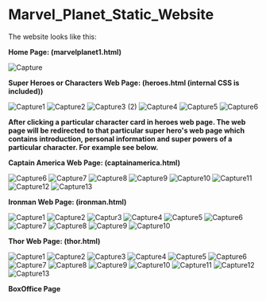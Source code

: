 # Marvel_Planet_Static_Website
The website looks like this:

**Home Page: (marvelplanet1.html)**

![Capture](https://user-images.githubusercontent.com/85679367/127656764-5cc68c50-59fe-4537-aa53-880ebb42526b.PNG)

**Super Heroes or Characters Web Page: (heroes.html (internal CSS is included))**

![Capture1](https://user-images.githubusercontent.com/85679367/127662546-3c4dee9e-c8c4-45e8-8f3c-f5da6b7b91a3.PNG)
![Capture2](https://user-images.githubusercontent.com/85679367/127663218-a570d4bb-97c0-4556-b0bf-f20e2f86f65a.PNG)
![Capture3 (2)](https://user-images.githubusercontent.com/85679367/127663883-833cc49e-b34e-461e-ad18-6c7f7e4812c9.PNG)
![Capture4](https://user-images.githubusercontent.com/85679367/127664411-fdb28191-cf0b-4736-aff9-f28dfbb86299.PNG)
![Capture5](https://user-images.githubusercontent.com/85679367/127665015-1fa90e7c-ace2-439f-834a-d0660c23d9f3.PNG)
![Capture6](https://user-images.githubusercontent.com/85679367/127665665-3211669f-9fb9-4a87-b753-0d116d9d8d71.PNG)

**After clicking a particular character card in heroes web page. The web page will be redirected to that particular super hero's web page which contains introduction, personal information and super powers of a particular character. For example see below.**

**Captain America Web Page: (captainamerica.html)**

![Capture6](https://user-images.githubusercontent.com/85679367/127732378-5c55d6aa-8cc4-4502-bb86-8d9c065234e4.PNG)
![Capture7](https://user-images.githubusercontent.com/85679367/127733913-53f46cd6-d44e-4730-a2fd-e67ba64ee0e0.PNG)
![Capture8](https://user-images.githubusercontent.com/85679367/127733992-8ed61202-ab84-4ce3-a2db-b2197644cffd.PNG)
![Capture9](https://user-images.githubusercontent.com/85679367/127734123-57349b58-9496-40ec-a62c-d4f435c57078.PNG)
![Capture10](https://user-images.githubusercontent.com/85679367/127734234-1171a7c7-cf6f-49f6-b840-e29c6817136d.PNG)
![Capture11](https://user-images.githubusercontent.com/85679367/127734232-3d71ceb8-d9f1-458d-820d-9a50b8a41230.PNG)
![Capture12](https://user-images.githubusercontent.com/85679367/127734231-707b0015-9b37-4c81-a097-b1747a96fce0.PNG)
![Capture13](https://user-images.githubusercontent.com/85679367/127734229-84408f30-b8a7-4570-aad5-012a479200e2.PNG)

**Ironman Web Page: (ironman.html)**

![Capture1](https://user-images.githubusercontent.com/85679367/127734571-741ea69b-eafd-4c9c-af76-e13228e17cb0.PNG)
![Capture2](https://user-images.githubusercontent.com/85679367/127734754-9804f0a8-1f13-4587-b3a3-cab4b94652fe.PNG)
![Captur3](https://user-images.githubusercontent.com/85679367/127734753-7713fdb3-de77-437c-85d4-6175c12870b9.PNG)
![Capture4](https://user-images.githubusercontent.com/85679367/127734752-60cb8f89-9290-4e2e-8329-ed6caad3fb15.PNG)
![Capture5](https://user-images.githubusercontent.com/85679367/127734751-ad63f002-96e8-4979-a299-05e45b16458e.PNG)
![Capture6](https://user-images.githubusercontent.com/85679367/127734750-0c8c6f85-b983-4408-a321-e35c4e6b8050.PNG)
![Capture7](https://user-images.githubusercontent.com/85679367/127734749-b953a88e-22d0-482a-a883-b8c784c8cbdc.PNG)
![Capture8](https://user-images.githubusercontent.com/85679367/127734748-df82f201-e1bf-467c-81ff-e820bb71725c.PNG)
![Capture9](https://user-images.githubusercontent.com/85679367/127734746-4ddcc57b-873b-4b7b-b077-dab42b17e5b2.PNG)
![Capture10](https://user-images.githubusercontent.com/85679367/127734744-3eef8115-de9a-4e28-9587-fececc888aa6.PNG)

**Thor Web Page: (thor.html)**

![Capture1](https://user-images.githubusercontent.com/85679367/127735357-41904ce1-2413-4e09-8a0e-e72b2f1a7b34.PNG)
![Capture2](https://user-images.githubusercontent.com/85679367/127735355-2a159f44-8840-4f79-b009-9d7e46aae240.PNG)
![Capture3](https://user-images.githubusercontent.com/85679367/127735353-f36e6878-db8e-4b10-8f93-44466e1de72e.PNG)
![Capture4](https://user-images.githubusercontent.com/85679367/127735352-e087fcfb-b26e-4074-b414-d3123b165493.PNG)
![Capture5](https://user-images.githubusercontent.com/85679367/127735349-f7a22677-7244-462b-afb1-1a24c4e67fb8.PNG)
![Capture6](https://user-images.githubusercontent.com/85679367/127735348-0876cdd1-e946-48c3-8b97-74a6f2303158.PNG)
![Capture7](https://user-images.githubusercontent.com/85679367/127735347-5b31b9b6-3f63-4e90-b6ce-0738043c6af1.PNG)
![Capture8](https://user-images.githubusercontent.com/85679367/127735346-7cadfc5c-043c-4fd7-bcc7-a4177ab4ba3d.PNG)
![Capture9](https://user-images.githubusercontent.com/85679367/127735345-e30ae585-8cfd-428d-8fa6-2634b301a938.PNG)
![Capture10](https://user-images.githubusercontent.com/85679367/127735344-ba1c4ab1-3cb5-49da-9336-dd396a88e388.PNG)
![Capture11](https://user-images.githubusercontent.com/85679367/127735342-42af04ee-d501-4f6d-ab69-9f977f493984.PNG)
![Capture12](https://user-images.githubusercontent.com/85679367/127735341-0f74e67f-348d-4379-a7cd-fd217d19c458.PNG)
![Capture13](https://user-images.githubusercontent.com/85679367/127735339-a6ca24d1-c8ec-4fd2-9dbb-38791d497226.PNG)

**BoxOffice Page**

